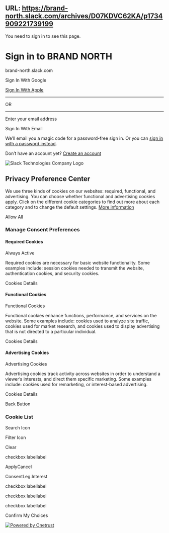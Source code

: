 URL: https://brand-north.slack.com/archives/D07KDVC62KA/p1734909221739199
---
You need to sign in to see this page.

# Sign in to BRAND NORTH

brand-north.slack.com

Sign In With Google

[Sign In With Apple](https://brand-north.slack.com/workspace-signin/oauth/apple/start?redir=%2Farchives%2FD07KDVC62KA%2Fp1734909221739199%3Fname%3DD07KDVC62KA%26perma%3D1734909221739199&is_ssb_browser_signin=)

* * *

OR

* * *

Enter your email address

Sign In With Email

We’ll email you a magic code for a password-free sign in. Or you can [sign in with a password instead](/sign_in_with_password?redir=%2Farchives%2FD07KDVC62KA%2Fp1734909221739199%3Fname%3DD07KDVC62KA%26perma%3D1734909221739199).

Don’t have an account yet? [Create an account](/signup)

![Slack Technologies Company Logo](https://cdn.cookielaw.org/logos/ddb906c9-f57b-40fc-85a1-c8bcbc371b0d/1ce30484-b023-4ff1-a118-3a9dc53fce45/f83dd0bf-3d5c-47ca-b065-8f247adfeacd/rsz_slack_rgb.png)

## Privacy Preference Center

We use three kinds of cookies on our websites: required, functional, and advertising. You can choose whether functional and advertising cookies apply. Click on the different cookie categories to find out more about each category and to change the default settings. [More information](https://slack.com/cookie-policy)

Allow All

### Manage Consent Preferences

#### Required Cookies

Always Active

Required cookies are necessary for basic website functionality. Some examples include: session cookies needed to transmit the website, authentication cookies, and security cookies.

Cookies Details‎

#### Functional Cookies

Functional Cookies

Functional cookies enhance functions, performance, and services on the website. Some examples include: cookies used to analyze site traffic, cookies used for market research, and cookies used to display advertising that is not directed to a particular individual.

Cookies Details‎

#### Advertising Cookies

Advertising Cookies

Advertising cookies track activity across websites in order to understand a viewer’s interests, and direct them specific marketing. Some examples include: cookies used for remarketing, or interest-based advertising.

Cookies Details‎

Back Button

### Cookie List

Search Icon

Filter Icon

Clear

checkbox labellabel

ApplyCancel

ConsentLeg.Interest

checkbox labellabel

checkbox labellabel

checkbox labellabel

Confirm My Choices

[![Powered by Onetrust](https://cdn.cookielaw.org/logos/static/powered_by_logo.svg)](https://www.onetrust.com/products/cookie-consent/)